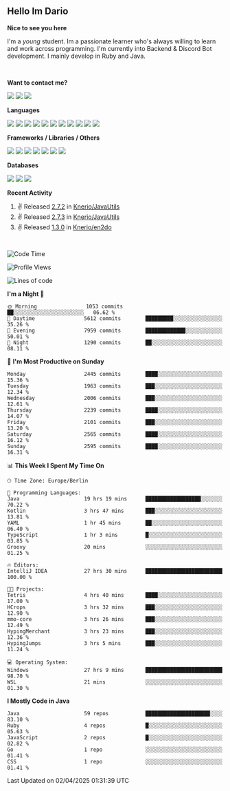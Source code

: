 <h2>Hello Im Dario</h2>

**Nice to see you here**

I'm a *young* student. Im a passionate learner who's always willing to learn and work across
programming. I'm currently into Backend & Discord Bot development. I mainly develop in Ruby and Java.

<br/>

**Want to contact me?**

<a href="https://github.com/knerio"><img src="https://img.shields.io/badge/-Github-blue?style=for-the-badge&logo=github&logoColor=white"/></a> <a href="https://discord.com/users/639416958923702292"><img src="https://img.shields.io/badge/-knerio-blue?style=for-the-badge&logo=discord&logoColor=white"/></a> <a href="https://twitch.tv/dopalos_"><img src="https://img.shields.io/badge/-twitch-blue?style=for-the-badge&logo=twitch&logoColor=white"/></a>

**Languages**

<img src="https://img.shields.io/badge/-Java-blue?style=for-the-badge&logo=java&logoColor=white"/> <img src="https://img.shields.io/badge/-Ruby-blue?style=for-the-badge&logo=Ruby&logoColor=white"/> <img src="https://img.shields.io/badge/-Git-blue?style=for-the-badge&logo=Git&logoColor=white"/> <img src="https://img.shields.io/badge/-HTML-blue?style=for-the-badge&logo=html5&logoColor=white"/> <img src="https://img.shields.io/badge/-CSS-blue?style=for-the-badge&logo=CSS3&logoColor=white"/> <img src="https://img.shields.io/badge/-Javascript-blue?style=for-the-badge&logo=javascript&logoColor=white"/> <img src="https://img.shields.io/badge/-Typescript-blue?style=for-the-badge&logo=TypeScript&logoColor=white"/> <img src="https://img.shields.io/badge/-Kotlin-blue?style=for-the-badge&logo=kotlin&logoColor=white"/> <img src="https://img.shields.io/badge/-SQL-blue?style=for-the-badge&logo=MYSQL&logoColor=white"/> <img src="https://img.shields.io/badge/-Markdown-blue?style=for-the-badge&logo=Markdown&logoColor=white"/> <img src="https://img.shields.io/badge/-JSON-blue?style=for-the-badge&logo=JSON&logoColor=white"/>
<br/>

 **Frameworks / Libraries / Others**

<img src="https://img.shields.io/badge/-Ruby_On_Rails-blue?style=for-the-badge&logo=ruby-on-rails&logoColor=white"/> <img src="https://img.shields.io/badge/-JDA-blue?style=for-the-badge&logo=JDA&logoColor=white"/> <img src="https://img.shields.io/badge/-Bootstrap-blue?style=for-the-badge&logo=Bootstrap&logoColor=white"/> <img src="https://img.shields.io/badge/-Node.JS-blue?style=for-the-badge&logo=node.js&logoColor=white"/> <img src="https://img.shields.io/badge/-React-blue?style=for-the-badge&logo=React&logoColor=white"/> <img src="https://img.shields.io/badge/-Express-blue?style=for-the-badge&logo=Express&logoColor=white"/> <img src="https://img.shields.io/badge/-Next.Js-blue?style=for-the-badge&logo=Next.Js&logoColor=white"/>

**Databases**

<img src="https://img.shields.io/badge/-MongoDB-blue?style=for-the-badge&logo=mongodb&logoColor=white"/> <img src="https://img.shields.io/badge/-MariaDB-blue?style=for-the-badge&logo=MariaDB&logoColor=white"/>
<img src="https://img.shields.io/badge/-PostgreSQL-blue?style=for-the-badge&logo=PostgreSQl&logoColor=white"/>

**Recent Activity**

<!--RECENT_ACTIVITY:start-->
1. ✌️ Released [2.7.2](https://github.com/Knerio/JavaUtils/releases/tag/2.7.2) in [Knerio/JavaUtils](https://github.com/Knerio/JavaUtils)<br>
2. ✌️ Released [2.7.3](https://github.com/Knerio/JavaUtils/releases/tag/2.7.3) in [Knerio/JavaUtils](https://github.com/Knerio/JavaUtils)<br>
3. ✌️ Released [1.3.0](https://github.com/Knerio/en2do/releases/tag/1.3.0) in [Knerio/en2do](https://github.com/Knerio/en2do)<br>
<!--RECENT_ACTIVITY:end-->
 
#

<!--START_SECTION:waka-->
![Code Time](http://img.shields.io/badge/Code%20Time-1%2C014%20hrs%2036%20mins-blue)

![Profile Views](http://img.shields.io/badge/Profile%20Views-0-blue)

![Lines of code](https://img.shields.io/badge/From%20Hello%20World%20I%27ve%20Written-1.1%20million%20lines%20of%20code-blue)

**I'm a Night 🦉** 

```text
🌞 Morning                1053 commits        ██░░░░░░░░░░░░░░░░░░░░░░░   06.62 % 
🌆 Daytime                5612 commits        █████████░░░░░░░░░░░░░░░░   35.26 % 
🌃 Evening                7959 commits        █████████████░░░░░░░░░░░░   50.01 % 
🌙 Night                  1290 commits        ██░░░░░░░░░░░░░░░░░░░░░░░   08.11 % 
```
📅 **I'm Most Productive on Sunday** 

```text
Monday                   2445 commits        ████░░░░░░░░░░░░░░░░░░░░░   15.36 % 
Tuesday                  1963 commits        ███░░░░░░░░░░░░░░░░░░░░░░   12.34 % 
Wednesday                2006 commits        ███░░░░░░░░░░░░░░░░░░░░░░   12.61 % 
Thursday                 2239 commits        ████░░░░░░░░░░░░░░░░░░░░░   14.07 % 
Friday                   2101 commits        ███░░░░░░░░░░░░░░░░░░░░░░   13.20 % 
Saturday                 2565 commits        ████░░░░░░░░░░░░░░░░░░░░░   16.12 % 
Sunday                   2595 commits        ████░░░░░░░░░░░░░░░░░░░░░   16.31 % 
```


📊 **This Week I Spent My Time On** 

```text
🕑︎ Time Zone: Europe/Berlin

💬 Programming Languages: 
Java                     19 hrs 19 mins      ██████████████████░░░░░░░   70.22 % 
Kotlin                   3 hrs 47 mins       ███░░░░░░░░░░░░░░░░░░░░░░   13.81 % 
YAML                     1 hr 45 mins        ██░░░░░░░░░░░░░░░░░░░░░░░   06.40 % 
TypeScript               1 hr 3 mins         █░░░░░░░░░░░░░░░░░░░░░░░░   03.85 % 
Groovy                   20 mins             ░░░░░░░░░░░░░░░░░░░░░░░░░   01.25 % 

🔥 Editors: 
IntelliJ IDEA            27 hrs 30 mins      █████████████████████████   100.00 % 

🐱‍💻 Projects: 
Tetris                   4 hrs 40 mins       ████░░░░░░░░░░░░░░░░░░░░░   17.00 % 
HCrops                   3 hrs 32 mins       ███░░░░░░░░░░░░░░░░░░░░░░   12.90 % 
mmo-core                 3 hrs 26 mins       ███░░░░░░░░░░░░░░░░░░░░░░   12.49 % 
HypingMerchant           3 hrs 23 mins       ███░░░░░░░░░░░░░░░░░░░░░░   12.36 % 
HypingJumps              3 hrs 5 mins        ███░░░░░░░░░░░░░░░░░░░░░░   11.24 % 

💻 Operating System: 
Windows                  27 hrs 9 mins       █████████████████████████   98.70 % 
WSL                      21 mins             ░░░░░░░░░░░░░░░░░░░░░░░░░   01.30 % 
```

**I Mostly Code in Java** 

```text
Java                     59 repos            █████████████████████░░░░   83.10 % 
Ruby                     4 repos             █░░░░░░░░░░░░░░░░░░░░░░░░   05.63 % 
JavaScript               2 repos             █░░░░░░░░░░░░░░░░░░░░░░░░   02.82 % 
Go                       1 repo              ░░░░░░░░░░░░░░░░░░░░░░░░░   01.41 % 
CSS                      1 repo              ░░░░░░░░░░░░░░░░░░░░░░░░░   01.41 % 
```




 Last Updated on 02/04/2025 01:31:39 UTC
<!--END_SECTION:waka-->

